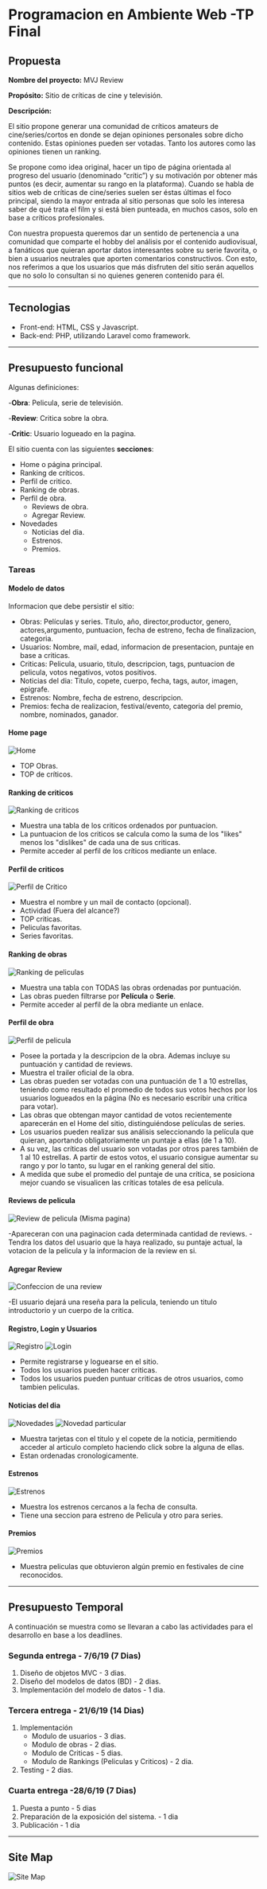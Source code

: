 ﻿# Programacion en Ambiente Web -TP Final

## Propuesta

**Nombre del proyecto:**   MVJ Review

**Propósito:**    Sitio de críticas de cine y televisión.

**Descripción:**

El sitio propone generar una comunidad de críticos amateurs de cine/series/cortos en donde se dejan opiniones personales sobre dicho contenido. Estas opiniones pueden ser votadas. Tanto los autores como las opiniones tienen un ranking.

Se propone como idea original, hacer un tipo de página orientada al progreso del usuario (denominado “crític”) y su motivación por obtener más puntos (es decir, aumentar su rango en la plataforma).
Cuando se habla de sitios web de críticas de cine/series suelen ser éstas últimas el foco principal, siendo la mayor entrada al sitio personas que solo les interesa saber de qué trata el film y si está bien punteada, en muchos casos, solo en base a críticos profesionales.

Con nuestra propuesta queremos dar un sentido de pertenencia a una comunidad que comparte el hobby del análisis por el contenido audiovisual, a fanáticos que quieran aportar datos interesantes sobre su serie favorita, o bien a usuarios neutrales que aporten comentarios constructivos. Con esto, nos referimos a que los usuarios que más disfruten del sitio serán aquellos que no solo lo consultan si no quienes generen contenido para él.

---

## Tecnologias

- Front-end: HTML, CSS y Javascript.
- Back-end: PHP, utilizando Laravel como framework.

---

## Presupuesto funcional

Algunas definiciones:

-**Obra**: Pelicula, serie de televisión.

-**Review**: Critica sobre la obra.

-**Critic**: Usuario logueado en la pagina.

El sitio cuenta con las siguientes **secciones**:

- Home o página principal.
- Ranking de críticos.
- Perfil de critico.
- Ranking de obras.
- Perfil de obra.
  - Reviews de obra.
  - Agregar Review.
- Novedades
   - Noticias del dia.
   - Estrenos.
   - Premios.

### Tareas

#### Modelo de datos

Informacion que debe persistir el sitio:

- Obras: Películas y series. Titulo, año, director,productor, genero, actores,argumento, puntuacion, fecha de estreno, fecha de finalizacion, categoria.
- Usuarios: Nombre, mail, edad, informacion de presentacion, puntaje en base a criticas.
- Criticas: Pelicula, usuario, titulo, descripcion, tags, puntuacion de pelicula, votos negativos, votos positivos.
- Noticias del dia: Titulo, copete, cuerpo, fecha, tags, autor, imagen, epigrafe.
- Estrenos: Nombre, fecha de estreno, descripcion.
- Premios:  fecha de realizacion, festival/evento, categoria del premio, nombre, nominados, ganador.

#### Home page

![Home](/res/doc/HomePage.png)

- TOP Obras.
- TOP de críticos.

#### Ranking de criticos

![Ranking de criticos](/res/doc/RankingCriticos.png)

- Muestra una tabla de los criticos ordenados por puntuacion.
- La puntuacion de los criticos se calcula como la suma de los "likes" menos los "dislikes" de cada una de sus criticas.
- Permite acceder al perfil de los críticos mediante un enlace.

#### Perfil de criticos

![Perfil de Critico](/res/doc/PerfilCritico.png)

- Muestra el nombre y un mail de contacto (opcional).
- Actividad (Fuera del alcance?)
- TOP criticas.
- Peliculas favoritas.
- Series favoritas.

#### Ranking de obras

![Ranking de peliculas](/res/doc/RankingPeliculas.png)

- Muestra una tabla con TODAS las obras ordenadas por puntuación.
- Las obras pueden filtrarse por **Película** o **Serie**.
- Permite acceder al perfil de la obra mediante un enlace.

#### Perfil de obra

![Perfil de pelicula](/res/doc/PerfilPelicula.png)

- Posee la portada y la descripcion de la obra. Ademas incluye su puntuación y cantidad de reviews.
- Muestra el trailer oficial de la obra.
- Las obras pueden ser votadas con una puntuación de 1 a 10 estrellas, teniendo como resultado el promedio de todos sus votos hechos por los usuarios logueados en la página (No es necesario escribir una critica para votar).
- Las obras que obtengan mayor cantidad de votos recientemente aparecerán en el Home del sitio, distinguiéndose películas de series.
- Los usuarios pueden realizar sus análisis seleccionando la película que quieran, aportando obligatoriamente un puntaje a ellas (de 1 a 10).
- A su vez, las críticas del usuario son votadas por otros pares también de 1 al 10 estrellas. A partir de estos votos, el usuario consigue aumentar su rango y por lo tanto, su lugar en el ranking general del sitio.
- A medida que sube el promedio del puntaje de una crítica, se posiciona mejor cuando se visualicen las críticas totales de esa película.

#### Reviews de pelicula

![Review de pelicula (Misma pagina)](/res/doc/ReviewsPelicula.png)

-Apareceran con una paginacion cada determinada cantidad de reviews.
-Tendra los datos del usuario que la haya realizado, su puntaje actual, la votacion de la pelicula y la informacion de la review en si.

#### Agregar Review

![Confeccion de una review](/res/doc/AgregarReview.png)

-El usuario dejará una reseña para la pelicula, teniendo un titulo introductorio y un cuerpo de la critica.

#### Registro, Login y Usuarios

![Registro](/res/doc/Registro.png)
![Login](/res/doc/Login.png)

- Permite registrarse y loguearse en el sitio.
- Todos los usuarios pueden hacer criticas.
- Todos los usuarios pueden puntuar criticas de otros usuarios, como tambien peliculas.

#### Noticias del dia

![Novedades](/res/doc/NoticiaDelDia.png)
![Novedad particular](/res/doc/NoticiaParticular.png)

- Muestra tarjetas con el titulo y el copete de la noticia, permitiendo acceder al articulo completo haciendo click sobre la alguna de ellas.
- Estan ordenadas cronologicamente.

#### Estrenos

![Estrenos](/res/doc/Estrenos.png)
- Muestra los estrenos cercanos a la fecha de consulta.
- Tiene una seccion para estreno de Pelicula y otro para series.

#### Premios

![Premios](/res/doc/Premios.png)
- Muestra peliculas que obtuvieron algún premio en festivales de cine reconocidos.

---

## Presupuesto Temporal

A continuación se muestra como se llevaran a cabo las actividades para el desarrollo en base a los deadlines.

### Segunda entrega - 7/6/19 (7 Dias)

1. Diseño de objetos MVC - 3 dias.
2. Diseño del modelos de datos (BD) - 2 dias.
3. Implementación del modelo de datos - 1 dia.

### Tercera entrega - 21/6/19 (14 Dias)

1. Implementación
    - Modulo de usuarios - 3 dias.
    - Modulo de obras - 2 dias.
    - Modulo de Criticas - 5 dias.
    - Modulo de Rankings (Peliculas y Criticos) - 2 dia.
2. Testing - 2 dias.

### Cuarta entrega -28/6/19 (7 Dias)

1. Puesta a punto - 5 dias
2. Preparación de la exposición del sistema. - 1 dia
3. Publicación - 1 dia

---

## Site Map

![Site Map](/res/doc/SiteMap.png)
